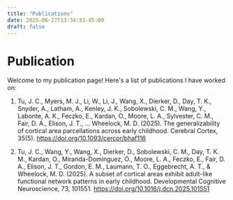 ```yaml
---
title: "Publications"
date: 2025-06-27T13:34:51-05:00
draft: false
---
```

# Publication
Welcome to my publication page! Here's a list of publications I have worked on:

1. Tu, J. C., Myers, M. J., Li, W., Li, J., Wang, X., Dierker, D., Day, T. K., Snyder, A., Latham, A., Kenley, J. K., Sobolewski, C. M., Wang, Y., Labonte, A. K., Feczko, E., Kardan, O., Moore, L. A., Sylvester, C. M., Fair, D. A., Elison, J. T., … Wheelock, M. D. (2025). The generalizability of cortical area parcellations across early childhood. Cerebral Cortex, 35(5). https://doi.org/10.1093/cercor/bhaf116 

2. Tu, J. C., Wang, Y., Wang, X., Dierker, D., Sobolewski, C. M., Day, T. K. M., Kardan, O., Miranda-Domínguez, Ó., Moore, L. A., Feczko, E., Fair, D. A., Elison, J. T., Gordon, E. M., Laumann, T. O., Eggebrecht, A. T., & Wheelock, M. D. (2025). A subset of cortical areas exhibit adult-like functional network patterns in early childhood. Developmental Cognitive Neuroscience, 73, 101551. https://doi.org/10.1016/j.dcn.2025.101551 